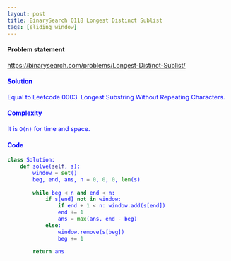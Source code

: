 ```yaml
---
layout: post
title: BinarySearch 0118 Longest Distinct Sublist
tags: [sliding window]
---
```


#### Problem statement

<a href="https://binarysearch.com/problems/Longest-Distinct-Sublist/"> <font color = blue>https://binarysearch.com/problems/Longest-Distinct-Sublist/

#### Solution
Equal to Leetcode 0003. Longest Substring Without Repeating Characters.

#### Complexity
It is `O(n)` for time and space.

#### Code
```python
class Solution:
    def solve(self, s):
        window = set()
        beg, end, ans, n = 0, 0, 0, len(s)
        
        while beg < n and end < n:
            if s[end] not in window:
                if end + 1 < n: window.add(s[end])
                end += 1
                ans = max(ans, end - beg)
            else:
                window.remove(s[beg])
                beg += 1
                
        return ans
```
